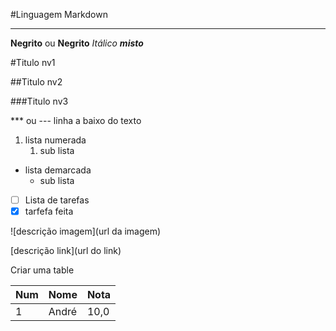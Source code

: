    #Linguagem Markdown
***

**Negrito** ou __Negrito__
*Itálico*
__*misto*__

#Titulo nv1

##Titulo nv2
 
###Titulo nv3

*** ou --- linha a baixo do texto

1. lista numerada
   1. sub lista

* lista demarcada
   * sub lista

- [ ] Lista de tarefas
- [x] tarfefa feita

![descrição imagem](url da imagem)

[descrição link](url do link)

Criar uma table

Num | Nome | Nota
---|---|---
1 | André | 10,0
